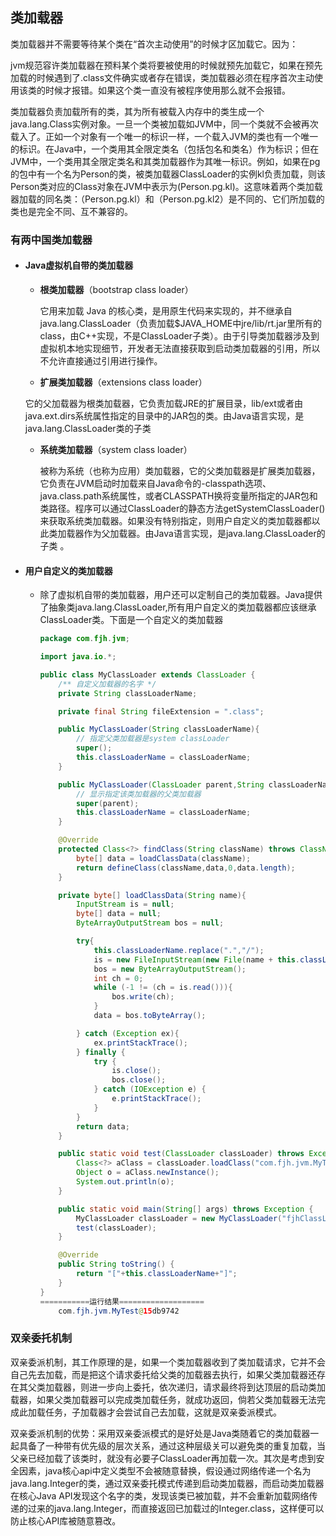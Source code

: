 ## 类加载器

<!--类加载器用来加载类到内存中-->

类加载器并不需要等待某个类在“首次主动使用”的时候才区加载它。因为：

jvm规范容许类加载器在预料某个类将要被使用的时候就预先加载它，如果在预先加载的时候遇到了.class文件确实或者存在错误，类加载器必须在程序首次主动使用该类的时候才报错。如果这个类一直没有被程序使用那么就不会报错。

类加载器负责加载所有的类，其为所有被载入内存中的类生成一个java.lang.Class实例对象。一旦一个类被加载如JVM中，同一个类就不会被再次载入了。正如一个对象有一个唯一的标识一样，一个载入JVM的类也有一个唯一的标识。在Java中，一个类用其全限定类名（包括包名和类名）作为标识；但在JVM中，一个类用其全限定类名和其类加载器作为其唯一标识。例如，如果在pg的包中有一个名为Person的类，被类加载器ClassLoader的实例kl负责加载，则该Person类对应的Class对象在JVM中表示为(Person.pg.kl)。这意味着两个类加载器加载的同名类：（Person.pg.kl）和（Person.pg.kl2）是不同的、它们所加载的类也是完全不同、互不兼容的。

###   有两中国类加载器

- #### Java虚拟机自带的类加载器

  - **根类加载器**（bootstrap class loader）

    它用来加载 Java 的核心类，是用原生代码来实现的，并不继承自 java.lang.ClassLoader（负责加载$JAVA_HOME中jre/lib/rt.jar里所有的class，由C++实现，不是ClassLoader子类）。由于引导类加载器涉及到虚拟机本地实现细节，开发者无法直接获取到启动类加载器的引用，所以不允许直接通过引用进行操作。

  -  **扩展类加载器**（extensions class loader）

    它的父加载器为根类加载器，它负责加载JRE的扩展目录，lib/ext或者由java.ext.dirs系统属性指定的目录中的JAR包的类。由Java语言实现，是java.lang.ClassLoader类的子类

  - **系统类加载器**（system class loader）

    被称为系统（也称为应用）类加载器，它的父类加载器是扩展类加载器，它负责在JVM启动时加载来自Java命令的-classpath选项、java.class.path系统属性，或者CLASSPATH换将变量所指定的JAR包和类路径。程序可以通过ClassLoader的静态方法getSystemClassLoader()来获取系统类加载器。如果没有特别指定，则用户自定义的类加载器都以此类加载器作为父加载器。由Java语言实现，是java.lang.ClassLoader的子类	。

- #### 用户自定义的类加载器

  - 除了虚拟机自带的类加载器，用户还可以定制自己的类加载器。Java提供了抽象类java.lang.ClassLoader,所有用户自定义的类加载器都应该继承ClassLoader类。下面是一个自定义的类加载器

    ```java
    package com.fjh.jvm;
    
    import java.io.*;
    
    public class MyClassLoader extends ClassLoader {
        /** 自定义加载器的名字 */
        private String classLoaderName;
    
        private final String fileExtension = ".class";
    
        public MyClassLoader(String classLoaderName){
            // 指定父类加载器是system classLoader
            super();
            this.classLoaderName = classLoaderName;
        }
    
        public MyClassLoader(ClassLoader parent,String classLoaderName){
            // 显示指定该类加载器的父类加载器
            super(parent);
            this.classLoaderName = classLoaderName;
        }
    
        @Override
        protected Class<?> findClass(String className) throws ClassNotFoundException {
            byte[] data = loadClassData(className);
            return defineClass(className,data,0,data.length);
        }
    
        private byte[] loadClassData(String name){
            InputStream is = null;
            byte[] data = null;
            ByteArrayOutputStream bos = null;
    
            try{
                this.classLoaderName.replace(".","/");
                is = new FileInputStream(new File(name + this.classLoaderName));
                bos = new ByteArrayOutputStream();
                int ch = 0;
                while (-1 != (ch = is.read())){
                    bos.write(ch);
                }
                data = bos.toByteArray();
    
            } catch (Exception ex){
                ex.printStackTrace();
            } finally {
                try {
                    is.close();
                    bos.close();
                } catch (IOException e) {
                    e.printStackTrace();
                }
            }
            return data;
        }
    
        public static void test(ClassLoader classLoader) throws Exception {
            Class<?> aClass = classLoader.loadClass("com.fjh.jvm.MyTest");
            Object o = aClass.newInstance();
            System.out.println(o);
        }
    
        public static void main(String[] args) throws Exception {
            MyClassLoader classLoader = new MyClassLoader("fjhClassLoad");
            test(classLoader);
        }
    
        @Override
        public String toString() {
            return "["+this.classLoaderName+"]";
        }
    }
    ===========运行结果===================
        com.fjh.jvm.MyTest@15db9742
    ```

    

### 双亲委托机制

双亲委派机制，其工作原理的是，如果一个类加载器收到了类加载请求，它并不会自己先去加载，而是把这个请求委托给父类的加载器去执行，如果父类加载器还存在其父类加载器，则进一步向上委托，依次递归，请求最终将到达顶层的启动类加载器，如果父类加载器可以完成类加载任务，就成功返回，倘若父类加载器无法完成此加载任务，子加载器才会尝试自己去加载，这就是双亲委派模式。

双亲委派机制的优势：采用双亲委派模式的是好处是Java类随着它的类加载器一起具备了一种带有优先级的层次关系，通过这种层级关可以避免类的重复加载，当父亲已经加载了该类时，就没有必要子ClassLoader再加载一次。其次是考虑到安全因素，java核心api中定义类型不会被随意替换，假设通过网络传递一个名为java.lang.Integer的类，通过双亲委托模式传递到启动类加载器，而启动类加载器在核心Java API发现这个名字的类，发现该类已被加载，并不会重新加载网络传递的过来的java.lang.Integer，而直接返回已加载过的Integer.class，这样便可以防止核心API库被随意篡改。



